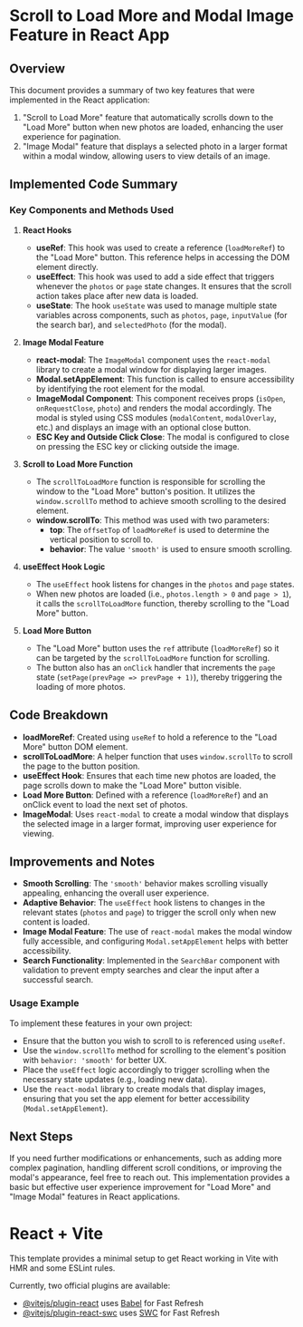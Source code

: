 # Scroll to Load More and Modal Image Feature in React App

## Overview
This document provides a summary of two key features that were implemented in the React application:
1. "Scroll to Load More" feature that automatically scrolls down to the "Load More" button when new photos are loaded, enhancing the user experience for pagination.
2. "Image Modal" feature that displays a selected photo in a larger format within a modal window, allowing users to view details of an image.

## Implemented Code Summary

### Key Components and Methods Used

1. **React Hooks**
   - **useRef**: This hook was used to create a reference (`loadMoreRef`) to the "Load More" button. This reference helps in accessing the DOM element directly.
   - **useEffect**: This hook was used to add a side effect that triggers whenever the `photos` or `page` state changes. It ensures that the scroll action takes place after new data is loaded.
   - **useState**: The hook `useState` was used to manage multiple state variables across components, such as `photos`, `page`, `inputValue` (for the search bar), and `selectedPhoto` (for the modal).

2. **Image Modal Feature**
   - **react-modal**: The `ImageModal` component uses the `react-modal` library to create a modal window for displaying larger images.
   - **Modal.setAppElement**: This function is called to ensure accessibility by identifying the root element for the modal.
   - **ImageModal Component**: This component receives props (`isOpen`, `onRequestClose`, `photo`) and renders the modal accordingly. The modal is styled using CSS modules (`modalContent`, `modalOverlay`, etc.) and displays an image with an optional close button.
   - **ESC Key and Outside Click Close**: The modal is configured to close on pressing the ESC key or clicking outside the image.

3. **Scroll to Load More Function**
   - The `scrollToLoadMore` function is responsible for scrolling the window to the "Load More" button's position. It utilizes the `window.scrollTo` method to achieve smooth scrolling to the desired element.
   - **window.scrollTo**: This method was used with two parameters:
     - **top**: The `offsetTop` of `loadMoreRef` is used to determine the vertical position to scroll to.
     - **behavior**: The value `'smooth'` is used to ensure smooth scrolling.

4. **useEffect Hook Logic**
   - The `useEffect` hook listens for changes in the `photos` and `page` states.
   - When new photos are loaded (i.e., `photos.length > 0` and `page > 1`), it calls the `scrollToLoadMore` function, thereby scrolling to the "Load More" button.

5. **Load More Button**
   - The "Load More" button uses the `ref` attribute (`loadMoreRef`) so it can be targeted by the `scrollToLoadMore` function for scrolling.
   - The button also has an `onClick` handler that increments the `page` state (`setPage(prevPage => prevPage + 1)`), thereby triggering the loading of more photos.

## Code Breakdown

- **loadMoreRef**: Created using `useRef` to hold a reference to the "Load More" button DOM element.
- **scrollToLoadMore**: A helper function that uses `window.scrollTo` to scroll the page to the button position.
- **useEffect Hook**: Ensures that each time new photos are loaded, the page scrolls down to make the "Load More" button visible.
- **Load More Button**: Defined with a reference (`loadMoreRef`) and an onClick event to load the next set of photos.
- **ImageModal**: Uses `react-modal` to create a modal window that displays the selected image in a larger format, improving user experience for viewing.

## Improvements and Notes
- **Smooth Scrolling**: The `'smooth'` behavior makes scrolling visually appealing, enhancing the overall user experience.
- **Adaptive Behavior**: The `useEffect` hook listens to changes in the relevant states (`photos` and `page`) to trigger the scroll only when new content is loaded.
- **Image Modal Feature**: The use of `react-modal` makes the modal window fully accessible, and configuring `Modal.setAppElement` helps with better accessibility.
- **Search Functionality**: Implemented in the `SearchBar` component with validation to prevent empty searches and clear the input after a successful search.

### Usage Example
To implement these features in your own project:
- Ensure that the button you wish to scroll to is referenced using `useRef`.
- Use the `window.scrollTo` method for scrolling to the element's position with `behavior: 'smooth'` for better UX.
- Place the `useEffect` logic accordingly to trigger scrolling when the necessary state updates (e.g., loading new data).
- Use the `react-modal` library to create modals that display images, ensuring that you set the app element for better accessibility (`Modal.setAppElement`).

## Next Steps
If you need further modifications or enhancements, such as adding more complex pagination, handling different scroll conditions, or improving the modal's appearance, feel free to reach out. This implementation provides a basic but effective user experience improvement for "Load More" and "Image Modal" features in React applications.





# React + Vite

This template provides a minimal setup to get React working in Vite with HMR and some ESLint rules.

Currently, two official plugins are available:

- [@vitejs/plugin-react](https://github.com/vitejs/vite-plugin-react/blob/main/packages/plugin-react/README.md) uses [Babel](https://babeljs.io/) for Fast Refresh
- [@vitejs/plugin-react-swc](https://github.com/vitejs/vite-plugin-react-swc) uses [SWC](https://swc.rs/) for Fast Refresh
